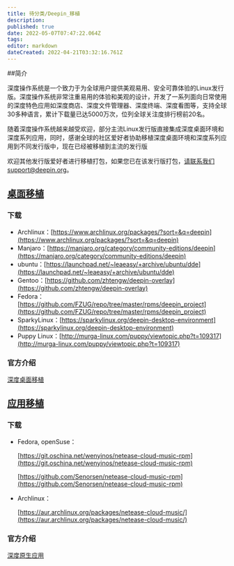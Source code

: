 ```yaml
---
title: 待分类/Deepin_移植
description: 
published: true
date: 2022-05-07T07:47:22.064Z
tags: 
editor: markdown
dateCreated: 2022-04-21T03:32:16.761Z
---
```


##简介

深度操作系统是一个致力于为全球用户提供美观易用、安全可靠体验的Linux发行版。深度操作系统非常注重易用的体验和美观的设计，开发了一系列面向日常使用的深度特色应用如深度商店、深度文件管理器、深度终端、深度看图等，支持全球30多种语言，累计下载量已达5000万次，位列全球关注度排行榜前20名。

随着深度操作系统越来越受欢迎，部分主流Linux发行版直接集成深度桌面环境和深度系列应用，同时，感谢全球的社区爱好者协助移植深度桌面环境和深度系列应用到不同发行版中，现在已经被移植到主流的发行版

欢迎其他发行版爱好者进行移植打包，如果您已在该发行版打包，请联系我们support@deepin.org。

## [桌面移植](桌面移植)

### 下载

* Archlinux：[https://www.archlinux.org/packages/?sort=&q=deepin](https://www.archlinux.org/packages/?sort=&q=deepin)
* Manjaro：[https://manjaro.org/category/community-editions/deepin](https://manjaro.org/category/community-editions/deepin)	
* ubuntu：[https://launchpad.net/~leaeasy/+archive/ubuntu/dde](https://launchpad.net/~leaeasy/+archive/ubuntu/dde)	
* Gentoo：[https://github.com/zhtengw/deepin-overlay](https://github.com/zhtengw/deepin-overlay)	
* Fedora：[https://github.com/FZUG/repo/tree/master/rpms/deepin_project](https://github.com/FZUG/repo/tree/master/rpms/deepin_project)	
* SparkyLinux：[https://sparkylinux.org/deepin-desktop-environment](https://sparkylinux.org/deepin-desktop-environment)	
* Puppy Linux：[http://murga-linux.com/puppy/viewtopic.php?t=109317](http://murga-linux.com/puppy/viewtopic.php?t=109317)	

### 官方介绍

[深度桌面移植](https://www.deepin.org/dde/desktop-transplantation/)


## [应用移植](应用移植)

### 下载


* Fedora, openSuse：

  [https://git.oschina.net/wenyinos/netease-cloud-music-rpm](https://git.oschina.net/wenyinos/netease-cloud-music-rpm)

  [https://github.com/Senorsen/netease-cloud-music-rpm](https://github.com/Senorsen/netease-cloud-music-rpm) 

* Archlinux：
  
  [https://aur.archlinux.org/packages/netease-cloud-music/](https://aur.archlinux.org/packages/netease-cloud-music/) 


### 官方介绍

[深度原生应用](https://www.deepin.org/cooperative/netease-cloud-music/)